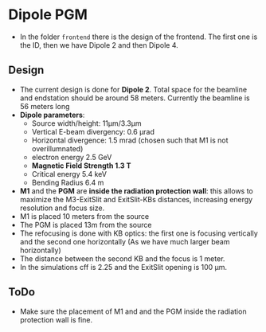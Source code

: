 # Dipole PGM
- In the folder `frontend` there is the design of the frontend. The first one is the ID, then we have Dipole 2 and then Dipole 4. 

## Design
- The current design is done for **Dipole 2**. Total space for the beamline and endstation should be around 58 meters. Currently the beamline is 56 meters long
- **Dipole parameters**:
    - Source width/height: 11µm/3.3µm
    - Vertical E-beam divergency: 0.6 µrad
    - Horizontal divergence: 1.5 mrad (chosen such that M1 is not overillumnated)
    - electron energy 2.5 GeV
    - **Magnetic Field Strength 1.3 T**
    - Critical energy 5.4 keV
    - Bending Radius 6.4 m
- **M1** and the **PGM** are **inside the radiation protection wall**: this allows to maximize the M3-ExitSlit and ExitSlit-KBs distances, increasing energy resolution and focus size.
- M1 is placed 10 meters from the source
- The PGM is placed 13m from the source
- The refocusing is done with KB optics: the first one is focusing vertically and the second one horizontally (As we have much larger beam horizontally)
- The distance between the second KB and the focus is 1 meter.
- In the simulations cff is 2.25 and the ExitSlit opening is 100 µm. 

## ToDo
- Make sure the placement of M1 and and the PGM inside the radiation protection wall is fine.
